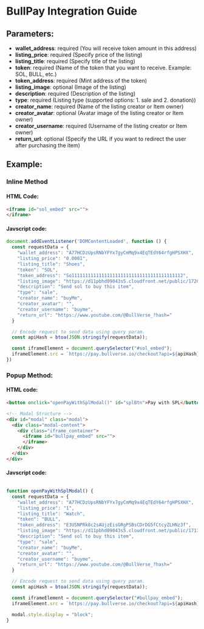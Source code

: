 # BullPay Integration Guide

## Parameters:

- **wallet_address**: required (You will receive token amount in this address)
- **listing_price**: required (Specify price of the listing)
- **listing_title**: required (Specify title of the listing)
- **token**: required (Name of the token that you want to receive. Example: SOL, BULL, etc.)
- **token_address**: required (Mint address of the token)
- **listing_image**: optional (Image of the listing)
- **description**: required (Description of the listing)
- **type**: required (Listing type (supported options: 1. sale and 2. donation))
- **creator_name**: required (Name of the listing creator or Item owner)
- **creator_avatar**: optional (Avatar image of the listing creator or Item owner)
- **creator_username**: required (Username of the listing creator or Item owner)
- **return_url**: optional (Specify the URL if you want to redirect the user after purchasing the item)

## Example:

### Inline Method

#### HTML Code:

```html
<iframe id="sol_embed" src="">
</iframe>
```

#### Javscript code:

```javascript
document.addEventListener('DOMContentLoaded', function () {
  const requestData = {
    "wallet_address": "A77HCDzUpsRNbYFYx7gyCmMq9x4EqTEdY64rfgHPSXHX",
    "listing_price": "0.0001",
    "listing_title": "Shoes",
    "token": "SOL",
    "token_address": "So11111111111111111111111111111111111111112",
    "listing_image": "https://d11pbhd09043s5.cloudfront.net/public/1720626374shoes_real.png",
    "description": "Send sol to buy this item",
    "type": "sale",
    "creator_name": "buyMe",
    "creator_avatar": "",
    "creator_username": "buyme",
    "return_url": "https://www.youtube.com/@BullVerse_?hash="
  }

  // Encode request to send data using query param.
  const apiHash = btoa(JSON.stringify(requestData));

  const iframeElement = document.querySelector("#sol_embed");
  iframeElement.src = `https://pay.bullverse.io/checkout?api=${apiHash}`;
})
``` 
### Popup Method:

#### HTML code:

```html
<button onclick="openPayWithSplModal()" id="splBtn">Pay with SPL</button>

<!-- Modal Structure -->
<div id="modal" class="modal">
  <div class="modal-content">
    <div class="iframe_container">
      <iframe id="bullpay_embed" src="">
      </iframe>
    </div>
  </div>
</div>
```

#### Javscript code:

```javascript

function openPayWithSplModal() {
  const requestData = {
    "wallet_address": "A77HCDzUpsRNbYFYx7gyCmMq9x4EqTEdY64rfgHPSXHX",
    "listing_price": "1",
    "listing_title": "Watch",
    "token": "BULL",
    "token_address": "E3USNPRk8c2sAUjzEisGRgPSBsCDrDG5fCtcyZLHNz3f",
    "listing_image": "https://d11pbhd09043s5.cloudfront.net/public/1713291926watch.jpeg",
    "description": "Send sol to buy this item",
    "type": "sale",
    "creator_name": "buyMe",
    "creator_avatar": "",
    "creator_username": "buyme",
    "return_url": "https://www.youtube.com/@BullVerse_?hash="
  }

  // Encode request to send data using query param.
  const apiHash = btoa(JSON.stringify(requestData));

  const iframeElement = document.querySelector("#bullpay_embed");
  iframeElement.src = `https://pay.bullverse.io/checkout?api=${apiHash}`;

  modal.style.display = "block";
}
```
